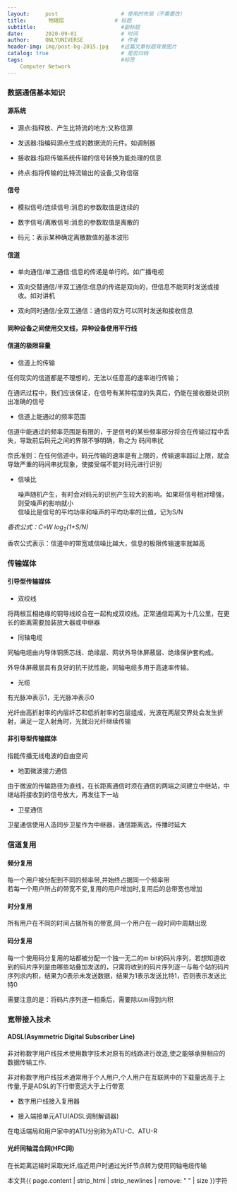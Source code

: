 ```yaml
---
layout:     post                    # 使用的布局（不需要改）
title:       物理层                # 标题 
subtitle:                           #副标题
date:       2020-09-01              # 时间
author:     ONLYUNIVERSE            # 作者
header-img: img/post-bg-2015.jpg    #这篇文章标题背景图片
catalog: true                       # 是否归档
tags:                               #标签
    Computer Network
---
```


### 数据通信基本知识

#### 源系统

* 源点:指释放、产生比特流的地方;又称信源

* 发送器:指编码源点生成的数据流的元件。如调制器

* 接收器:指将传输系统传输的信号转换为能处理的信息

* 终点:指将传输的比特流输出的设备;又称信宿

#### 信号

* 模拟信号/连续信号:消息的参数取值是连续的

* 数字信号/离散信号:消息的参数取值是离散的

* 码元：表示某种确定离散数值的基本波形

#### 信道

* 单向通信/单工通信:信息的传递是单行的。如广播电视

* 双向交替通信/半双工通信:信息的传递是双向的，但信息不能同时发送或接收。如对讲机

* 双向同时通信/全双工通信：通信的双方可以同时发送和接收信息

#### 同种设备之间使用交叉线，异种设备使用平行线

#### 信道的极限容量

* 信道上的传输

任何现实的信道都是不理想的，无法以任意高的速率进行传输；  

在通讯过程中，我们应该保证，在信号有某种程度的失真后，仍能在接收器处识别出准确的信号

* 信道上能通过的频率范围

信道中能通过的频率范围是有限的，于是信号的某些频率部分将会在传输过程中丢失，导致前后码元之间的界限不够明确，称之为  码间串扰  

奈氏准则：在任何信道中，码元传输的速率是有上限的，传输速率超过上限，就会导致严重的码间串扰现象，使接受端不能对码元进行识别  

* 信噪比

    噪声随机产生，有时会对码元的识别产生较大的影响。如果将信号相对增强，则受噪声的影响就小  
信噪比是信号的平均功率和噪声的平均功率的比值，记为S/N  

*香农公式：C=W log<sub>2</sub>(1+S/N)*

香农公式表示：信道中的带宽或信噪比越大，信息的极限传输速率就越高

### 传输媒体

#### 引导型传输媒体

* 双绞线

将两根互相绝缘的铜导线绞合在一起构成双绞线。正常通信距离为十几公里，在更长的距离需要加装放大器或中继器

* 同轴电缆

同轴电缆由内导体铜质芯线、绝缘层、网状外导体屏蔽层、绝缘保护套构成。

外导体屏蔽层具有良好的抗干扰性能，同轴电缆多用于高速率传输。

* 光缆

有光脉冲表示1，无光脉冲表示0

光纤由高折射率的内层纤芯和低折射率的包层组成，光波在两层交界处会发生折射，满足一定入射角时，光就沿光纤继续传输

#### 非引导型传输媒体

指能传播无线电波的自由空间

* 地面微波接力通信

由于微波的传输路径为直线，在长距离通信时须在通信的两端之间建立中继站，中继站将接收到的信号放大，再发往下一站

* 卫星通信

卫星通信使用人造同步卫星作为中继器，通信距离远，传播时延大

### 信道复用

#### 频分复用

每一个用户被分配到不同的频率带,并始终占据同一个频率带  
若每一个用户所占的带宽不变,复用的用户增加时,复用后的总带宽也增加

#### 时分复用

所有用户在不同的时间占据所有的带宽,同一个用户在一段时间中周期出现

#### 码分复用

每一个使用码分复用的站都被分配一个独一无二的m bit的码片序列，若想知道收到的码片序列是由哪些站叠加发送的，只需将收到的码片序列逐一与每个站的码片序列求内积，结果为0表示未发送数据，结果为1表示发送比特1，否则表示发送比特0

需要注意的是：将码片序列逐一相乘后，需要除以m得到内积

### 宽带接入技术

#### ADSL(Asymmetric Digital Subscriber Line)

非对称数字用户线技术使用数字技术对原有的线路进行改造,使之能够承担相应的数据传输工作.

非对称数字用户线技术通常用于个人用户,个人用户在互联网中的下载量远高于上传量,于是ADSL的下行带宽远大于上行带宽

* 数字用户线接入复用器

* 接入端接单元ATU(ADSL调制解调器)

在电话端局和用户家中的ATU分别称为ATU-C、ATU-R 

#### 光纤同轴混合网(HFC网)

在长距离运输时采取光纤,临近用户时通过光纤节点转为使用同轴电缆传输

本文共{{ page.content | strip_html | strip_newlines | remove: " " | size }}字符
